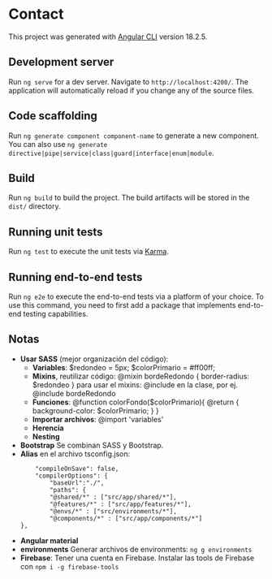 # Contact

This project was generated with [Angular CLI](https://github.com/angular/angular-cli) version 18.2.5.

## Development server

Run `ng serve` for a dev server. Navigate to `http://localhost:4200/`. The application will automatically reload if you change any of the source files.

## Code scaffolding

Run `ng generate component component-name` to generate a new component. You can also use `ng generate directive|pipe|service|class|guard|interface|enum|module`.

## Build

Run `ng build` to build the project. The build artifacts will be stored in the `dist/` directory.

## Running unit tests

Run `ng test` to execute the unit tests via [Karma](https://karma-runner.github.io).

## Running end-to-end tests

Run `ng e2e` to execute the end-to-end tests via a platform of your choice. To use this command, you need to first add a package that implements end-to-end testing capabilities.

## Notas

- **Usar SASS** (mejor organización del código):  
    - **Variables**: $redondeo = 5px; $colorPrimario = #ff00ff;
    - **Mixins**, reutilizar código: @mixin bordeRedondo { border-radius: $redondeo }
        para usar el mixins: @include en la clase, por ej. @include bordeRedondo 
    - **Funciones**: @function colorFondo($colorPrimario){
                @return {
                    background-color: $colorPrimario;
                }
            }
    - **Importar archivos**: @import 'variables'
    - **Herencia**
    - **Nesting**
- **Bootstrap** Se combinan SASS y Bootstrap.
- **Alias** en el archivo tsconfig.json:
    ```{
        "compileOnSave": false,
        "compilerOptions": {
            "baseUrl":"./",
            "paths": {
            "@shared/*" : ["src/app/shared/*"],
            "@features/*" : ["src/app/features/*"],
            "@envs/*" : ["src/environments/*"],
            "@components/*" : ["src/app/components/*"]
    },
-   **Angular material**
-   **environments** Generar archivos de environments: `ng g environments`
-   **Firebase**: Tener una cuenta en Firebase. Instalar las tools de Firebase con `npm i -g firebase-tools`

